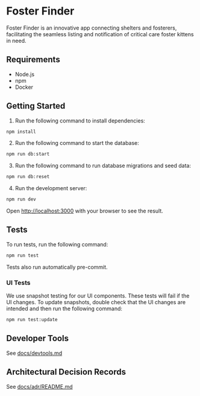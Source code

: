 # Foster Finder

Foster Finder is an innovative app connecting shelters and fosterers, facilitating the seamless listing and notification of critical care foster kittens in need.

## Requirements

- Node.js
- npm
- Docker

## Getting Started

1. Run the following command to install dependencies:

```bash
npm install
```

2. Run the following command to start the database:

```bash
npm run db:start
```

3. Run the following command to run database migrations and seed data:

```bash
npm run db:reset
```

4. Run the development server:

```bash
npm run dev
```

Open [http://localhost:3000](http://localhost:3000) with your browser to see the result.

## Tests

To run tests, run the following command:

```bash
npm run test
```

Tests also run automatically pre-commit.

### UI Tests

We use snapshot testing for our UI components. These tests will fail if the UI changes.
To update snapshots, double check that the UI changes are intended and then
run the following command:

```bash
npm run test:update
```

## Developer Tools

See [docs/devtools.md](./docs/devtools.md)

## Architectural Decision Records

See [docs/adr/README.md](./docs/adr/README.md)
